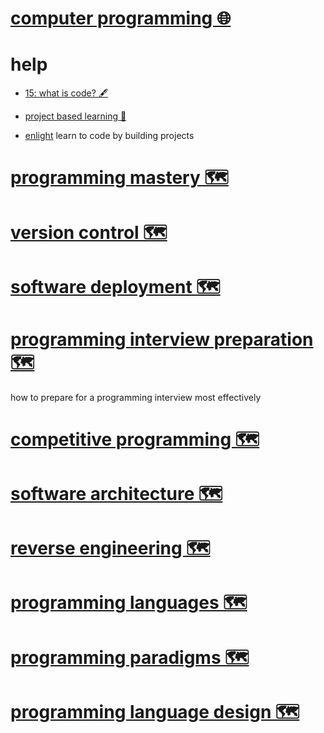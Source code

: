# [computer programming 🌐](http://www.wikiwand.com/en/Computer_programming)


# help


- [15: what is code? 🖋️](https://www.bloomberg.com/graphics/2015-paul-ford-what-is-code/)

- [project based learning 🐙](https://github.com/tuvttran/project-based-learning)

- [enlight](https://enlight.ml/)
  learn to code by building projects


# [programming mastery 🗺️](https://my.mindnode.com/RHEKsTCqdDLjzVaZ8DzEXkeEezxpmyLsqf5BV1Mt)


# [version control 🗺️](https://my.mindnode.com/uniqtY8eDpC7Kbt5kRvu1V3iY2AQTobYS2WsHnxP)


# [software deployment 🗺️](https://my.mindnode.com/byAy7jbHXRTC5NqjGy5oGspG78EJ3xyPsPbufPQt#-85.0,-312.7,2)


# [programming interview preparation 🗺️](https://my.mindnode.com/XSoat9hfA9vpEu9LsEStbuAzNWhPHZqDyh24sRzv#455.8,-88.6,2)

how to prepare for a programming interview most effectively


# [competitive programming 🗺️](https://my.mindnode.com/S76EQdSTiDz1hMJqAtz1Mp3zqeSJy8bytwteqbrg)


# [software architecture 🗺️](https://my.mindnode.com/s2up6K9vKu1Qd8xxEKzfL4vXh66wJLq4RixoLpFe)


# [reverse engineering 🗺️](https://my.mindnode.com/dtFqPNRpHxvWsy1ySv4oA48sDxPa87SpfFq5Zzqz)


# [programming languages 🗺️](https://my.mindnode.com/deC8Q7qpC5GxM41ysqHhMHzN832JMUAL1Fc351Td#-95.6,-555.3,1)


# [programming paradigms 🗺️](https://my.mindnode.com/WoxCvQtJKD7iFsABg3sRjfAfQ2g5ZQjmTt6Vd25i)


# [programming language design 🗺️](https://my.mindnode.com/DGpMF54UqFrrurzbs77HTzyq8HswHBEwq8xdg8hB)

